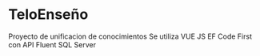 # TeloEnseño

Proyecto de unificacion de conocimientos
Se utiliza 
VUE JS
EF Code First con API Fluent
SQL Server
